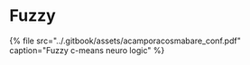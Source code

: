 # Fuzzy



{% file src="../.gitbook/assets/acamporacosmabare\_conf.pdf" caption="Fuzzy c-means neuro logic" %}



